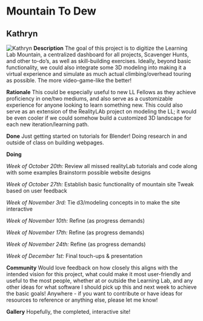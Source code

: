 


# Mountain To Dew
## Kathryn
![Kathryn](https://files.slack.com/files-pri/T0HTW3H0V-FND87ATJ7/5d4b7209.jpg?pub_secret=887808b93f)
**Description**
The goal of this project is to digitize the Learning Lab Mountain, a centralized dashboard for all projects, Scavenger Hunts, and other to-do’s, as well as skill-building exercises. Ideally, beyond basic functionality, we could also integrate some 3D modeling into making it a virtual experience and simulate as much actual climbing/overhead touring as possible. The more video-game-like the better!

**Rationale**
This could be especially useful to new LL Fellows as they achieve proficiency in one/two mediums, and also serve as a customizable experience for anyone looking to learn something new. This could also serve as an extension of the RealityLAb project on modeling the LL; it would be even cooler if we could somehow build a customized 3D landscape for each new iteration/learning path.

**Done**
Just getting started on tutorials for Blender! Doing research in and outside of class on building webpages.

**Doing**

*Week of October 20th:*
Review all missed realityLab tutorials and code along with some examples
Brainstorm possible website designs

*Week of October 27th:*
Establish basic functionality of mountain site
Tweak based on user feedback

*Week of November 3rd:*
Tie d3/modeling concepts in to make the site interactive

*Week of November 10th:*
Refine (as progress demands)

*Week of November 17th:*
Refine (as progress demands)

*Week of November 24th:*
Refine (as progress demands)

*Week of December 1st:*
Final touch-ups & presentation

**Community**
Would love feedback on how closely this aligns with the intended vision for this project, what could make it most user-friendly and useful to the most people, whether at or outside the Learning Lab, and any other ideas for what software I should pick up this and next week to achieve the basic goals!
Anywhere - if you want to contribute or have ideas for resources to reference or anything else, please let me know!

**Gallery**
Hopefully, the completed, interactive site!


<!--stackedit_data:
eyJoaXN0b3J5IjpbLTQ2MTkyNDg3N119
-->